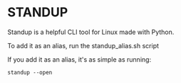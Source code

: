 # STANDUP

Standup is a helpful CLI tool for Linux made with Python.

To add it as an alias, run the standup_alias.sh script

If you add it as an alias, it's as simple as running:
```
standup --open
```
